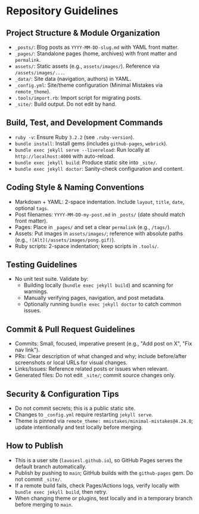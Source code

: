 # Repository Guidelines

## Project Structure & Module Organization

- `_posts/`: Blog posts as `YYYY-MM-DD-slug.md` with YAML front matter.
- `_pages/`: Standalone pages (home, archives) with front matter and `permalink`.
- `assets/`: Static assets (e.g., `assets/images/`). Reference via `/assets/images/...`.
- `_data/`: Site data (navigation, authors) in YAML.
- `_config.yml`: Site/theme configuration (Minimal Mistakes via `remote_theme`).
- `.tools/import.rb`: Import script for migrating posts.
- `_site/`: Build output. Do not edit by hand.

## Build, Test, and Development Commands

- `ruby -v`: Ensure Ruby `3.2.2` (see `.ruby-version`).
- `bundle install`: Install gems (includes `github-pages`, `webrick`).
- `bundle exec jekyll serve --livereload`: Run locally at `http://localhost:4000` with auto-reload.
- `bundle exec jekyll build`: Produce static site into `_site/`.
- `bundle exec jekyll doctor`: Sanity-check configuration and content.

## Coding Style & Naming Conventions

- Markdown + YAML: 2-space indentation. Include `layout`, `title`, `date`, optional `tags`.
- Post filenames: `YYYY-MM-DD-my-post.md` in `_posts/` (date should match front matter).
- Pages: Place in `_pages/` and set a clear `permalink` (e.g., `/tags/`).
- Assets: Put images in `assets/images/`; reference with absolute paths (e.g., `![Alt](/assets/images/pong.gif)`).
- Ruby scripts: 2-space indentation; keep scripts in `.tools/`.

## Testing Guidelines

- No unit test suite. Validate by:
  - Building locally (`bundle exec jekyll build`) and scanning for warnings.
  - Manually verifying pages, navigation, and post metadata.
  - Optionally running `bundle exec jekyll doctor` to catch common issues.

## Commit & Pull Request Guidelines

- Commits: Small, focused, imperative present (e.g., "Add post on X", "Fix nav link").
- PRs: Clear description of what changed and why; include before/after screenshots or local URLs for visual changes.
- Links/Issues: Reference related posts or issues when relevant.
- Generated files: Do not edit `_site/`; commit source changes only.

## Security & Configuration Tips

- Do not commit secrets; this is a public static site.
- Changes to `_config.yml` require restarting `jekyll serve`.
- Theme is pinned via `remote_theme: mmistakes/minimal-mistakes@4.24.0`; update intentionally and test locally before merging.

## How to Publish

- This is a user site (`lavoiesl.github.io`), so GitHub Pages serves the default branch automatically.
- Publish by pushing to `main`; GitHub builds with the `github-pages` gem. Do not commit `_site/`.
- If a remote build fails, check Pages/Actions logs, verify locally with `bundle exec jekyll build`, then retry.
- When changing theme or plugins, test locally and in a temporary branch before merging to `main`.

